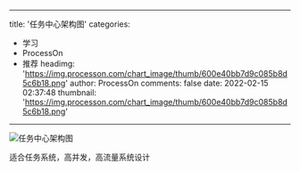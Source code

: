 
---
title: '任务中心架构图'
categories: 
 - 学习
 - ProcessOn
 - 推荐
headimg: 'https://img.processon.com/chart_image/thumb/600e40bb7d9c085b8d5c6b18.png'
author: ProcessOn
comments: false
date: 2022-02-15 02:37:48
thumbnail: 'https://img.processon.com/chart_image/thumb/600e40bb7d9c085b8d5c6b18.png'
---

<div>   
<img class="thumb" alt="任务中心架构图" src="https://img.processon.com/chart_image/thumb/600e40bb7d9c085b8d5c6b18.png" referrerpolicy="no-referrer">
<p>适合任务系统，高并发，高流量系统设计</p>  
</div>
            